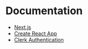 # Documentation

- [Next.js](https://nextjs.org/docs)
- [Create React App](https://nextjs.org/docs/app/api-reference/cli/create-next-app)
- [Clerk Authentication](https://clerk.com)
